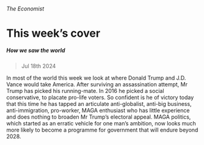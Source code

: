 ###### The Economist
# This week’s cover 
##### How we saw the world 
> Jul 18th 2024 
In most of the world this week we look at where Donald Trump and J.D. Vance would take America. After surviving an assassination attempt, Mr Trump has picked his running-mate. In 2016 he picked a social conservative, to placate pro-life voters. So confident is he of victory today that this time he has tapped an articulate anti-globalist, anti-big business, anti-immigration, pro-worker, MAGA enthusiast who has little experience and does nothing to broaden Mr Trump’s electoral appeal. MAGA politics, which started as an erratic vehicle for one man’s ambition, now looks much more likely to become a programme for government that will endure beyond 2028.
